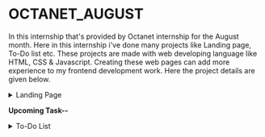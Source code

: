 # OCTANET_AUGUST
   In this internship that's provided by Octanet internship for the August month. Here in this internship i've done many projects like Landing page, To-Do list etc.
 These projects are made with web developing language like HTML, CSS & Javascript. Creating these web pages can add more experience to my frontend development work.
 Here the project details are given below.

<details close>
<summary>Landing Page</summary>
  
## Overview

Welcome to the Landing Page repository! This project is designed to create a modern and responsive landing page for Octanet_Internship. The landing page is built with HTML, CSS, JavaScript etc. and aims to provide an engaging and informative user experience.

## Demo

https://www.linkedin.com/posts/sagar-swain-b6b6b3286_html-css-javascript-activity-7227673918981988355-0fdk?utm_source=share&utm_medium=member_desktop

## Features

- **Responsive Design**: Fully responsive and works on all devices (mobile, tablet, desktop).
- **Customizable**: Easily customizable to fit your brand's needs.
- **Fast Loading**: Optimized for speed and performance.

## Technology

- HTML
- CSS
- Java script

</details>

**Upcoming Task--**

<details close>
<summary>To-Do List</summary>
  
## Overview

In this To-Dolist repository of Octanet_internship. This project is designed to create a page where we can add task, delete task, edit task & mark as complete after completion of task. This To-Do list page is built with HTML, CSS, JavaScript etc. and aims to provide worthful user experience.

## Demo



## Features

- **Responsive Design**: Fully responsive and works on all devices (mobile, tablet, desktop).
- **Customizable**: Easily customizable to fit your needs.
- **Fast Loading**: Optimized for speed and performance.

## Technology

- HTML
- CSS
- Java script

</details>

